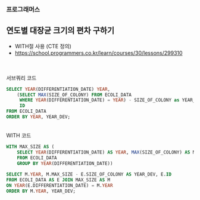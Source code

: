 ### 프로그래머스 <br>
## 연도별 대장균 크기의 편차 구하기  <br>
- WITH절 사용 (CTE 정의) <br>
- <https://school.programmers.co.kr/learn/courses/30/lessons/299310> <br> <br>

<br> 서브쿼리 코드
```sql
SELECT YEAR(DIFFERENTIATION_DATE) YEAR, 
    (SELECT MAX(SIZE_OF_COLONY) FROM ECOLI_DATA
     WHERE YEAR(DIFFERENTIATION_DATE) = YEAR) - SIZE_OF_COLONY as YEAR_DEV,
     ID
FROM ECOLI_DATA 
ORDER BY YEAR, YEAR_DEV;
```

<br> WITH 코드
```sql
WITH MAX_SIZE AS (
    SELECT YEAR(DIFFERENTIATION_DATE) AS YEAR, MAX(SIZE_OF_COLONY) AS MAX_SIZE
    FROM ECOLI_DATA
    GROUP BY YEAR(DIFFERENTIATION_DATE))
    
SELECT M.YEAR, M.MAX_SIZE - E.SIZE_OF_COLONY AS YEAR_DEV, E.ID
FROM ECOLI_DATA AS E JOIN MAX_SIZE AS M
ON YEAR(E.DIFFERENTIATION_DATE) = M.YEAR
ORDER BY M.YEAR, YEAR_DEV;
```
